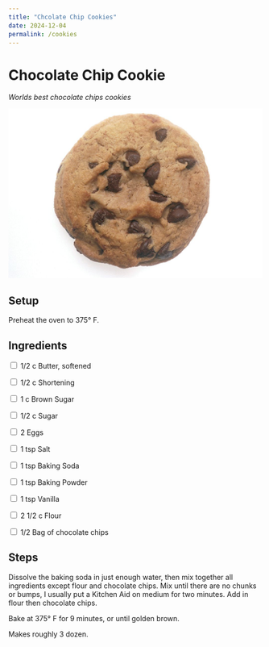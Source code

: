 ```yaml
---
title: "Chcolate Chip Cookies"
date: 2024-12-04
permalink: /cookies
---
```


# Chocolate Chip Cookie

_Worlds best chocolate chips cookies_

![Chocolate Chip Cookie](https://github.com/darth-ctrayn/passmore-food/blob/main/images/cookie.jpg)

## Setup
Preheat the oven to 375&deg; F.

## Ingredients

<input type="checkbox"/> 1/2 c Butter, softened

<input type="checkbox"/> 1/2 c Shortening

<input type="checkbox"/> 1 c Brown Sugar

<input type="checkbox"/> 1/2 c Sugar

<input type="checkbox"/> 2 Eggs

<input type="checkbox"/> 1 tsp Salt

<input type="checkbox"/> 1 tsp Baking Soda

<input type="checkbox"/> 1 tsp Baking Powder

<input type="checkbox"/> 1 tsp Vanilla

<input type="checkbox"/> 2 1/2 c Flour

<input type="checkbox"/> 1/2 Bag of chocolate chips

## Steps
Dissolve the baking soda in just enough water, then mix together all ingredients except flour and chocolate chips. Mix until there are no chunks or bumps, I usually put a Kitchen Aid on medium for two minutes. Add in flour then chocolate chips.

Bake at 375&deg; F for 9 minutes, or until golden brown.

Makes roughly 3 dozen.
